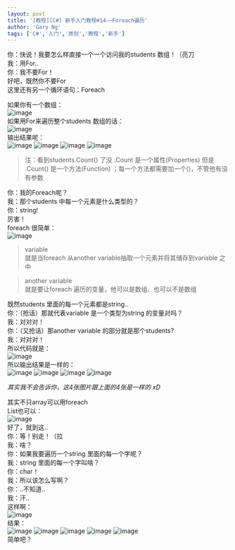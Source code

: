 ```yaml
---
layout: post
title: '[教程][C#] 新手入门教程#14——Foreach遍历'
author: 'Gary Ng'
tags: ['C#','入门','原创','教程','新手']
---
```


你：快说！我要怎么样直接一个一个访问我的students 数组！（亮刀  
我：用For..  
你：我不要For！  
好吧，既然你不要For  
这里还有另一个循环语句：Foreach  
  
如果你有一个数组：  
![image](http://lh4.ggpht.com/-guoc69jN-s0/Uote2jFy78I/AAAAAAAAGHQ/kzOR2ISG-WE/image_thumb.png?imgmax=800)   
如果用For来遍历整个students 数组的话：  
![image](http://lh5.ggpht.com/-HcmZVVMP1fM/Uote4KVxQgI/AAAAAAAAGHg/_yUUOzqHRCs/image_thumb%25255B1%25255D.png?imgmax=800)   
输出结果呢：  
![image](http://lh4.ggpht.com/-Xe7gUGytZpE/Uote5u-WX_I/AAAAAAAAGHw/WnNTAfBm9kE/image_thumb%25255B2%25255D.png?imgmax=800) ![image](http://lh5.ggpht.com/-St5eXovh_l0/Uote7N2hYhI/AAAAAAAAGIA/wLhHBqgSYXQ/image_thumb%25255B3%25255D.png?imgmax=800) ![image](http://lh5.ggpht.com/-kmaZK9T9k-Y/Uote8cpoYfI/AAAAAAAAGIQ/PdzIcNP99MU/image_thumb%25255B4%25255D.png?imgmax=800) ![image](http://lh4.ggpht.com/-ZXCBZhp52ZI/Uote9vaK5VI/AAAAAAAAGIg/9mimV-Fhhj4/image_thumb%25255B5%25255D.png?imgmax=800)   
  


> 注：看到students.Count() 了没 .Count 是一个属性(Properties) 但是 .Count() 是一个方法(Function) ；每一个方法都需要加一个()，不管他有没有参数

你：我的Foreach呢？  
我：那个students 中每一个元素是什么类型的？  
你：string!  
厉害！  
foreach 很简单：  
![image](http://lh4.ggpht.com/-6S5k3_g8rXE/Uote-0uRQsI/AAAAAAAAGIw/fEnavPksweg/image_thumb%25255B6%25255D.png?imgmax=800)   


> variable  
就是当foreach 从another variable抽取一个元素并将其储存到variable 之中

> another variable  
就是要让foreach 遍历的变量，他可以是数组、也可以不是数组

  
既然students 里面的每一个元素都是string..  
你：（抢话）那就代表variable 是一个类型为string 的变量对吗？  
我：对对对！  
你：（又抢话）那another variable 的部分就是那个students?  
我：对对对！  
所以代码就是：  
![image](http://lh3.ggpht.com/-b0M_e6tegks/UotfAOSLZtI/AAAAAAAAGI8/qZIZJh2BdVY/image_thumb%25255B7%25255D.png?imgmax=800)   
所以输出结果是一样的：  
![image](http://lh4.ggpht.com/-Xe7gUGytZpE/Uote5u-WX_I/AAAAAAAAGHw/WnNTAfBm9kE/image_thumb%25255B2%25255D.png?imgmax=800) ![image](http://lh5.ggpht.com/-St5eXovh_l0/Uote7N2hYhI/AAAAAAAAGIA/wLhHBqgSYXQ/image_thumb%25255B3%25255D.png?imgmax=800) ![image](http://lh5.ggpht.com/-kmaZK9T9k-Y/Uote8cpoYfI/AAAAAAAAGIQ/PdzIcNP99MU/image_thumb%25255B4%25255D.png?imgmax=800) ![image](http://lh4.ggpht.com/-ZXCBZhp52ZI/Uote9vaK5VI/AAAAAAAAGIg/9mimV-Fhhj4/image_thumb%25255B5%25255D.png?imgmax=800)   


*其实我不会告诉你，这4张图片跟上面的4张是一样的 xD*

其实不只array可以用foreach  
List也可以：  
![image](http://lh3.ggpht.com/-YQB2hyIfCHU/UotfB5CMOnI/AAAAAAAAGJQ/9OaZoNapzb8/image_thumb%25255B8%25255D.png?imgmax=800)   
好了，就到这..  
你：等！别走！（拉  
我：啥？  
你：如果我要遍历一个string 里面的每一个字呢？  
我：string 里面的每一个字叫啥？  
你：char！  
我：所以该怎么写啊？  
你：..不知道..  
我：汗..  
这样啊：  
![image](http://lh5.ggpht.com/-aOuV55aIGes/UotlnYjwL0I/AAAAAAAAGJo/jz3jEjN3vOY/image_thumb%25255B9%25255D.png?imgmax=800)   
结果：  
![image](http://lh4.ggpht.com/-X9hjaR7HQ3c/Uotloro2WwI/AAAAAAAAGJ0/yBmope_cP6I/image_thumb%25255B10%25255D.png?imgmax=800) ![image](http://lh6.ggpht.com/-I0t_vQ-5Lfs/Uotlp1fXEyI/AAAAAAAAGKI/knMCwDbyl2s/image_thumb%25255B11%25255D.png?imgmax=800) ![image](http://lh4.ggpht.com/-EoxB_3dGgtU/UotlrUc3sKI/AAAAAAAAGKY/2k3JcoJWMRA/image_thumb%25255B12%25255D.png?imgmax=800) ![image](http://lh4.ggpht.com/-8L-psmnebU8/Uotlst-WStI/AAAAAAAAGKo/Y0G0-zabXRk/image_thumb%25255B13%25255D.png?imgmax=800) ![image](http://lh6.ggpht.com/-MI8Icl-81G0/Uotlt2B7A8I/AAAAAAAAGK0/-C5E-xd8CNo/image_thumb%25255B14%25255D.png?imgmax=800)   
简单吧？
